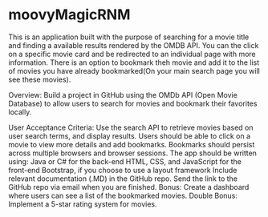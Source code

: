 # moovyMagicRNM

This is an application built with the purpose of searching for a movie title and finding a available results rendered by the OMDB API. You can the click on a specific movie card and be redirected to an individual page with more information. There is an option to bookmark theh movie and add it to the list of movies you have already bookmarked(On your main search page you will see these movies).



Overview: Build a project in GitHub using the OMDb API (Open Movie Database) to allow users to search for movies and bookmark their favorites locally.

User Acceptance Criteria:
Use the search API to retrieve movies based on user search terms, and display results.
Users should be able to click on a movie to view more details and add bookmarks.
Bookmarks should persist across multiple browsers and browser sessions.
The app should be written using: 
Java or C# for the back-end
HTML, CSS, and JavaScript for the front-end
Bootstrap, if you choose to use a layout framework
Include relevant documentation (.MD) in the GitHub repo.
Send the link to the GitHub repo via email when you are finished.
Bonus: Create a dashboard where users can see a list of the bookmarked movies.
Double Bonus: Implement a 5-star rating system for movies.
